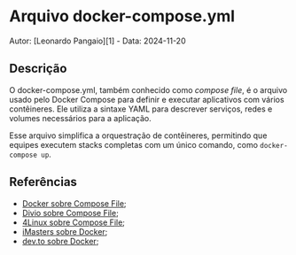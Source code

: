 # Arquivo docker-compose.yml

Autor: [Leonardo Pangaio][1] - Data: 2024-11-20

## Descrição

O docker-compose.yml, também conhecido como *compose file*, é o arquivo usado pelo Docker Compose para definir e executar aplicativos com vários contêineres. Ele utiliza a sintaxe YAML para descrever serviços, redes e volumes necessários para a aplicação.

Esse arquivo simplifica a orquestração de contêineres, permitindo que equipes executem stacks completas com um único comando, como `docker-compose up`.

## Referências

- [Docker sobre Compose File](https://docs.docker.com/reference/compose-file/);
- [Divio sobre Compose File](https://docs.divio.com/reference/docker-docker-compose/);
- [4Linux sobre Compose File](https://blog.4linux.com.br/docker-compose-explicado/);
- [iMasters sobre Docker](https://imasters.com.br/banco-de-dados/docker-compose-o-que-e-para-que-serve-o-que-come);
- [dev.to sobre Docker](https://dev.to/ingresse/docker-e-docker-compose-um-guia-para-iniciantes-48k8);